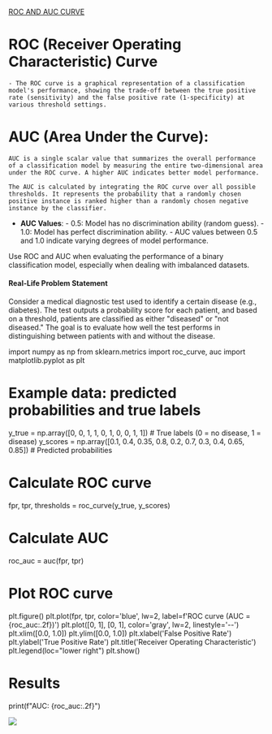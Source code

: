 [ROC AND AUC CURVE](https://youtu.be/A_ZKMsZ3f3o?feature=shared)

# ROC (Receiver Operating Characteristic) Curve

	- The ROC curve is a graphical representation of a classification model's performance, showing the trade-off between the true positive rate (sensitivity) and the false positive rate (1-specificity) at various threshold settings.

# **AUC (Area Under the Curve)**: 
	AUC is a single scalar value that summarizes the overall performance of a classification model by measuring the entire two-dimensional area under the ROC curve. A higher AUC indicates better model performance.

	The AUC is calculated by integrating the ROC curve over all possible thresholds. It represents the probability that a randomly chosen positive instance is ranked higher than a randomly chosen negative instance by the classifier.

-  **AUC Values**:
        - 0.5: Model has no discrimination ability (random guess).
        - 1.0: Model has perfect discrimination ability.
        - AUC values between 0.5 and 1.0 indicate varying degrees of model performance.


Use ROC and AUC when evaluating the performance of a binary classification model, especially when dealing with imbalanced datasets.

#### **Real-Life Problem Statement**

Consider a medical diagnostic test used to identify a certain disease (e.g., diabetes). The test outputs a probability score for each patient, and based on a threshold, patients are classified as either "diseased" or "not diseased." The goal is to evaluate how well the test performs in distinguishing between patients with and without the disease.

import numpy as np
from sklearn.metrics import roc_curve, auc
import matplotlib.pyplot as plt

# Example data: predicted probabilities and true labels
y_true = np.array([0, 0, 1, 1, 0, 1, 0, 0, 1, 1])  # True labels (0 = no disease, 1 = disease)
y_scores = np.array([0.1, 0.4, 0.35, 0.8, 0.2, 0.7, 0.3, 0.4, 0.65, 0.85])  # Predicted probabilities

# Calculate ROC curve
fpr, tpr, thresholds = roc_curve(y_true, y_scores)

# Calculate AUC
roc_auc = auc(fpr, tpr)

# Plot ROC curve
plt.figure()
plt.plot(fpr, tpr, color='blue', lw=2, label=f'ROC curve (AUC = {roc_auc:.2f})')
plt.plot([0, 1], [0, 1], color='gray', lw=2, linestyle='--')
plt.xlim([0.0, 1.0])
plt.ylim([0.0, 1.0])
plt.xlabel('False Positive Rate')
plt.ylabel('True Positive Rate')
plt.title('Receiver Operating Characteristic')
plt.legend(loc="lower right")
plt.show()

# Results
print(f"AUC: {roc_auc:.2f}")

![](IMG%20-%20AUC-ROC.png)

